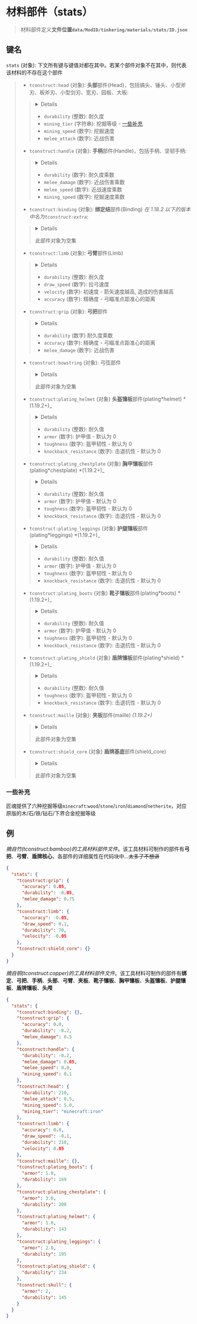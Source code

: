 # 材料部件（stats）

> 材料部件定义**文件位置`data/ModID/tinkering/materials/stats/ID.json`**

## 键名

`stats` (对象): 下文所有键与键值对都在其中。若某个部件对象不在其中，则代表该材料的不存在这个部件

> - `tconstruct:head` (对象): **头部**部件(Head)，包括镐头、锤头、小型斧刃、板斧刃、小型剑刃、宽刃、园板、大板:
>
> > <details><img src="./images/head.png"></details>
> >
> > - `durability` (整数): 耐久度
> > - `mining_tier` (字符串): 挖掘等级 - [一些补充](#一些补充)
> > - `mining_speed` (数字): 挖掘速度
> > - `melee_attack` (数字): 近战伤害
>
> - `tconstruct:handle` (对象): **手柄**部件(Handle)，包括手柄、坚韧手柄:
>
> > <details><img src="./images/handle.png"></details>
> >
> > - `durability` (数字): 耐久度乘数
> > - `melee_damage` (数字): 近战伤害乘数
> > - `melee_speed` (数字): 近战速度乘数
> > - `mining_speed` (数字): 挖掘速度乘数
>
> - `tconstruct:binding` (对象): **绑定结**部件(Binding) _在 1.18.2 以下的版本中名为`tconstruct:extra`_:
>
> > <details><img src="./images/binding.png"></details>
> >
> > 此部件对象为空集
>
> - `tconstruct:limb` (对象): **弓臂**部件(Limb)
>
> > <details><img src="./images/limb.png"></details>
> >
> > - `durability` (整数): 耐久度
> > - `draw_speed` (数字): 拉弓速度
> > - `velocity` (数字): 初速度 - 箭矢速度越高, 造成的伤害越高
> > - `accuracy` (数字): 精确度 - 弓瞄准点距准心的距离
>
> - `tconstruct:grip` (对象): **弓把**部件
>
> > <details><img src="./images/grip.png"></details>
> >
> > - `durability` (数字) 耐久度乘数
> > - `accuracy` (数字): 精确度 - 弓瞄准点距准心的距离
> > - `melee_damage` (数字): 近战伤害
>
> - `tconstruct:bowstring` (对象): 弓弦部件
>
> > <details><img src="./images/bowstring.png"></details>
> >
> > 此部件对象为空集
>
> - `tconstruct:plating_helmet` (对象) **头盔镶板**部件(plating*helmet) *(1.19.2+)\_
>
> > <details><img src="./images/plating.png"></details>
> >
> > - `durability` (整数): 耐久值
> > - `armor` (数字): 护甲值 - 默认为 0
> > - `toughness` (数字): 盔甲韧性 - 默认为 0
> > - `knockback_resistance` (数字): 击退抗性 - 默认为 0
>
> - `tconstruct:plating_chestplate` (对象) **胸甲镶板**部件(plating*chestplate) *(1.19.2+)\_
>
> > <details><img src="./images/plating.png"></details>
> >
> > - `durability` (整数): 耐久值
> > - `armor` (数字): 护甲值 - 默认为 0
> > - `toughness` (数字): 盔甲韧性 - 默认为 0
> > - `knockback_resistance` (数字): 击退抗性 - 默认为 0
>
> - `tconstruct:plating_leggings` (对象) **护腿镶板**部件(plating*leggings) *(1.19.2+)\_
>
> > <details><img src="./images/plating.png"></details>
> >
> > - `durability` (整数): 耐久值
> > - `armor` (数字): 护甲值 - 默认为 0
> > - `toughness` (数字): 盔甲韧性 - 默认为 0
> > - `knockback_resistance` (数字): 击退抗性 - 默认为 0
>
> - `tconstruct:plating_boots` (对象) **靴子镶板**部件(plating*boots) *(1.19.2+)\_
>
> > <details><img src="./images/plating.png"></details>
> >
> > - `durability` (整数): 耐久值
> > - `armor` (数字): 护甲值 - 默认为 0
> > - `toughness` (数字): 盔甲韧性 - 默认为 0
> > - `knockback_resistance` (数字): 击退抗性 - 默认为 0
>
> - `tconstruct:plating_shield` (对象) **盾牌镶板**部件(plating*shield) *(1.19.2+)\_
>
> > <details><img src="./images/plating.png"></details>
> >
> > - `durability` (整数): 耐久值
> > - `toughness` (数字): 盔甲韧性 - 默认为 0
> > - `knockback_resistance` (数字): 击退抗性 - 默认为 0
>
> - `tconstruct:maille` (对象): **夹板**部件(maille) _(1.19.2+)_
>
> > <details><img src="./images/maille.png"></details>
> >
> > 此部件对象为空集
>
> - `tconstruct:shield_core` (对象) **盾牌基底**部件(shield_core)
>
> > <details><img src="./images/shield_core.png"></details>
> >
> > 此部件对象为空集

### 一些补充

匠魂提供了六种挖掘等级`minecraft`:`wood`/`stone`/`iron`/`diamond`/`netherite`，对应原版的木/石/铁/钻石/下界合金挖掘等级

## 例

_摘自竹(tconstruct:bamboo)的工具材料部件文件_。该工具材料可制作的部件有**弓把**、**弓臂**、**盾牌核心**，各部件的详细属性在代码块中...~~太多了不想讲~~

```json
{
  "stats": {
    "tconstruct:grip": {
      "accuracy": 0.05,
      "durability": -0.05,
      "melee_damage": 0.75
    },
    "tconstruct:limb": {
      "accuracy": -0.05,
      "draw_speed": 0.1,
      "durability": 70,
      "velocity": -0.05
    },
    "tconstruct:shield_core": {}
  }
}
```

_摘自铜(tconstruct:copper)的工具材料部件文件_。该工具材料可制作的部件有**绑定**、**弓把**、**手柄**、**头部**、**弓臂**、**夹板**、**靴子镶板**、**胸甲镶板**、**头盔镶板**、**护腿镶板**、**盾牌镶板**、**头颅**

```json
{
  "stats": {
    "tconstruct:binding": {},
    "tconstruct:grip": {
      "accuracy": 0.0,
      "durability": -0.2,
      "melee_damage": 0.5
    },
    "tconstruct:handle": {
      "durability": -0.2,
      "melee_damage": 0.05,
      "melee_speed": 0.0,
      "mining_speed": 0.1
    },
    "tconstruct:head": {
      "durability": 210,
      "melee_attack": 0.5,
      "mining_speed": 5.0,
      "mining_tier": "minecraft:iron"
    },
    "tconstruct:limb": {
      "accuracy": 0.0,
      "draw_speed": -0.1,
      "durability": 210,
      "velocity": 0.05
    },
    "tconstruct:maille": {},
    "tconstruct:plating_boots": {
      "armor": 1.0,
      "durability": 169
    },
    "tconstruct:plating_chestplate": {
      "armor": 3.0,
      "durability": 208
    },
    "tconstruct:plating_helmet": {
      "armor": 1.0,
      "durability": 143
    },
    "tconstruct:plating_leggings": {
      "armor": 2.0,
      "durability": 195
    },
    "tconstruct:plating_shield": {
      "durability": 234
    },
    "tconstruct:skull": {
      "armor": 2,
      "durability": 145
    }
  }
}
```
